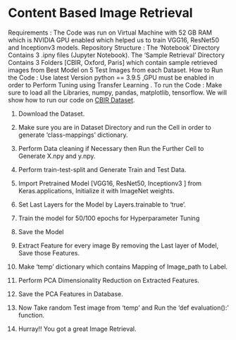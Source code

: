 # Content Based Image Retrieval

Requirements : 
The Code was run on Virtual Machine with 52 GB RAM which is NVIDIA GPU enabled which helped us to train VGG16, ResNet50 and Inceptionv3 models.
Repository Structure :
The ‘Notebook’ Directory Contains 3 .ipny files (Jupyter Notebook). 
The  ‘Sample Retrieval’ Directory Contains 3 Folders [CBIR, Oxford, Paris] which contain sample retrieved images from Best Model on 5 Test Images from each Dataset.
How to Run the Code : 
Use latest Version python == 3.9.5 ,GPU must be enabled in order to Perform Tuning using Transfer Learning .
To run the Code : Make sure to load all the Libraries, numpy, pandas, matplotlib, tensorflow.
We will show how to run our code on [CBIR Dataset](https://www.kaggle.com/ameyaditya/cbir-50).
1. Download the Dataset.
2. Make sure you are in Dataset Directory and run the Cell in order to generate ‘class-mappings’ dictionary.
 
3. Perform Data cleaning if Necessary then Run the Further Cell to Generate X.npy and y.npy.
 
4.  Perform train-test-split and Generate Train and Test Data.
 
5. Import Pretrained Model [VGG16, ResNet50, Inceptionv3 ] from Keras.applications, Initialize it with ImageNet weights.
 
6. Set Last Layers for the Model by Layers.trainable to ‘true’.
 
7.  Train the model for 50/100 epochs for Hyperparameter Tuning
 
8. Save the Model
9. Extract Feature for every image By removing the Last layer of Model, Save those Features.
10.  Make ‘temp’ dictionary which contains Mapping of Image_path to Label.
 
11. Perform PCA Dimensionality Reduction on Extracted Features.
12. Save the PCA Features in Database.
 
13. Now Take random Test image from ‘temp’ and Run the ‘def evaluation():’ function.
 
14. Hurray!! You got a great Image Retrieval.
